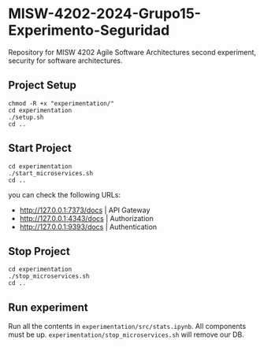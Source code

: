 # MISW-4202-2024-Grupo15-Experimento-Seguridad
Repository for MISW 4202 Agile Software Architectures second experiment, security for software architectures.


## Project Setup
```shell
chmod -R +x "experimentation/"
cd experimentation
./setup.sh
cd ..
```

## Start Project
```shell
cd experimentation
./start_microservices.sh
cd ..
```

you can check the following URLs:
- http://127.0.0.1:7373/docs | API Gateway
- http://127.0.0.1:4343/docs | Authorization
- http://127.0.0.1:9393/docs | Authentication


## Stop Project
```shell
cd experimentation
./stop_microservices.sh
cd ..
```

## Run experiment
Run all the contents in `experimentation/src/stats.ipynb`.
All components must be up. `experimentation/stop_microservices.sh` will remove our DB.
